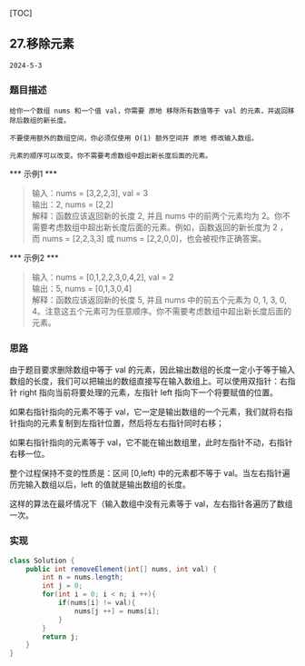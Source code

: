 [TOC]
## 27.移除元素

```
2024-5-3
```
### 题目描述
```
给你一个数组 nums 和一个值 val，你需要 原地 移除所有数值等于 val 的元素，并返回移除后数组的新长度。

不要使用额外的数组空间，你必须仅使用 O(1) 额外空间并 原地 修改输入数组。

元素的顺序可以改变。你不需要考虑数组中超出新长度后面的元素。
```
*** 示例1 ***
> 输入：nums = [3,2,2,3], val = 3    
> 输出：2, nums = [2,2]                   
> 解释：函数应该返回新的长度 2, 并且 nums 中的前两个元素均为 2。你不需要考虑数组中超出新长度后面的元素。例如，函数返回的新长度为 2 ，而 nums = [2,2,3,3] 或 nums = [2,2,0,0]，也会被视作正确答案。        

*** 示例2 ***
> 输入：nums = [0,1,2,2,3,0,4,2], val = 2       
> 输出：5, nums = [0,1,3,0,4]   
> 解释：函数应该返回新的长度 5, 并且 nums 中的前五个元素为 0, 1, 3, 0, 4。注意这五个元素可为任意顺序。你不需要考虑数组中超出新长度后面的元素。       
         
 
### 思路

由于题目要求删除数组中等于 val 的元素，因此输出数组的长度一定小于等于输入数组的长度，我们可以把输出的数组直接写在输入数组上。可以使用双指针：右指针 right 指向当前将要处理的元素，左指针 left 指向下一个将要赋值的位置。    

如果右指针指向的元素不等于 val，它一定是输出数组的一个元素，我们就将右指针指向的元素复制到左指针位置，然后将左右指针同时右移；  

如果右指针指向的元素等于 val，它不能在输出数组里，此时左指针不动，右指针右移一位。  

整个过程保持不变的性质是：区间 [0,left) 中的元素都不等于 val。当左右指针遍历完输入数组以后，left 的值就是输出数组的长度。   

这样的算法在最坏情况下（输入数组中没有元素等于 val，左右指针各遍历了数组一次。    

### 实现
```java
class Solution {
    public int removeElement(int[] nums, int val) {
        int n = nums.length;
        int j = 0;
        for(int i = 0; i < n; i ++){
            if(nums[i] != val){
                nums[j ++] = nums[i];
            }
        }
        return j;
    }
}
```
